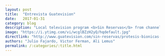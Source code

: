 ```yaml
---
layout: post
title:  "Entrevista Guatevision"
date:   2017-01-31
category: blog
description: "Local television program <b>Sin Reservas</b> from channel <b>Guatevision</b> made an interview to two of our lab members about one of our flagship projects Galileo Hand, watch the complete interview in spanish here"
image: "https://i.ytimg.com/vi/wcglBZzH2yQ/hqdefault.jpg"
directlink: "http://www.guatevision.com/sin-reservas/protesis-bionicas-made-in-guatemala/"
authors: "Julio Fajardo, Victor Ferman, Ali Lemus"
permalink: /:categories/:title.html
---
```

